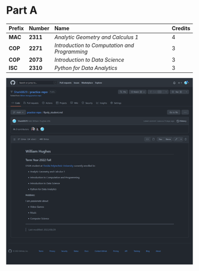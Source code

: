 # Part A
| Prefix        | Number         | Name                                          | Credits         |
| :-------------| :------------- | :---------------------------------------------| :---------------|
| **MAC**       | **2311**       | _Analytic Geometry and Calculus 1_            | 4               |
| **COP**       | **2271**       | _Introduction to Computation and Programming_ | 3               |
| **COP**       | **2073**       | _Introduction to Data Science_                | 3               |
| **ISC**       | **2310**       | _Python for Data Analytics_                   | 3               |

![Screenshot of Github repo used in HW01](https://github.com/Shark8829/practice-repo/blob/main/screenShot_HW01.png)


